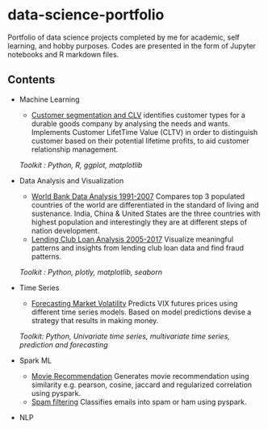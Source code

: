 # data-science-portfolio
Portfolio of data science projects completed by me for academic, self learning, and hobby purposes. Codes are presented in the form of Jupyter notebooks and R markdown files.

## Contents
* Machine Learning
  * [Customer segmentation and CLV](https://github.com/dkekre21/data-science-portfolio/tree/master/Customer-Segmentation-CLV) identifies   customer types for a durable goods company by analysing the needs and wants. Implements Customer LifetTime Value (CLTV) in order to distinguish customer based on their potential lifetime profits, to aid customer relationship management.
  
  *Toolkit : Python, R, ggplot, matplotlib*
  
* Data Analysis and Visualization
  * [World Bank Data Analysis 1991-2007](https://github.com/dkekre21/World-Bank-Data-Analysis-1991-2017/blob/master/Python%20Notebook/Project%202%20-World%20Bank%20Data%20Analysis%201991%20to%202017.ipynb) Compares top 3 populated countries of the world are differentiated in the standard of living and sustenance. India, China & United States are the three countries with highest population and interestingly they are at different steps of nation development. 
  * [Lending Club Loan Analysis 2005-2017](https://github.com/dkekre21/data-science-portfolio/blob/master/Lending-Club-Loan-Analysis-2007-2015/Python%20Notebook/Lending%20Club%20-%20Data%20Visualization.ipynb) Visualize meaningful patterns and insights from lending club loan data and find fraud patterns.
  
  *Toolkit : Python, plotly, matplotlib, seaborn*
  
* Time Series
  * [Forecasting Market Volatility](https://github.com/dkekre21/data-science-portfolio/blob/master/Forecasting%20Market%20Volatility/VIX_Final_Project.html) Predicts VIX futures prices using different time series models. Based on model predictions devise a strategy that results in making money. 
 
  *Toolkit: Python, Univariate time series, multivariate time series, prediction and forecasting*
  
* Spark ML
  * [Movie Recommendation](https://github.com/dkekre21/data-science-portfolio/blob/master/Large-Scale-Machine-Learning/Movie-Recommendation-with-Spark-ML/Movie%20recommendation%20with%20Spark%20ML) Generates movie recommendation using similarity e.g. pearson, cosine, jaccard and regularized correlation using pyspark.
  * [Spam filtering](https://github.com/dkekre21/data-science-portfolio/blob/master/Large-Scale-Machine-Learning/Spam%20Filtering%20with%20Spark%20ML/spam_filter.py) Classifies emails into spam or ham using pyspark.
  
* NLP
